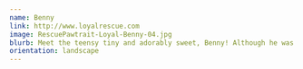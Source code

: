 ```yaml
---
name: Benny
link: http://www.loyalrescue.com
image: RescuePawtrait-Loyal-Benny-04.jpg
blurb: Meet the teensy tiny and adorably sweet, Benny! Although he was a bit scared of my camera, he did a great job posing for me! Benny is a 10 year old Maltese/Poodle mix.
orientation: landscape
---
```

